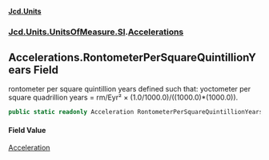 #### [Jcd.Units](index 'index')
### [Jcd.Units.UnitsOfMeasure.SI](Jcd.Units.UnitsOfMeasure.SI 'Jcd.Units.UnitsOfMeasure.SI').[Accelerations](Accelerations 'Jcd.Units.UnitsOfMeasure.SI.Accelerations')

## Accelerations.RontometerPerSquareQuintillionYears Field

rontometer per square quintillion years defined such that: yoctometer per square quadrillion years = rm/Eyr² ×
(1.0/1000.0)/((1000.0)*(1000.0)).

```csharp
public static readonly Acceleration RontometerPerSquareQuintillionYears;
```

#### Field Value
[Acceleration](Acceleration 'Jcd.Units.UnitTypes.Acceleration')